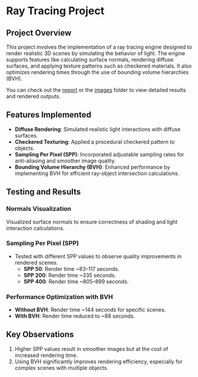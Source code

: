 # Ray Tracing Project

## Project Overview
This project involves the implementation of a ray tracing engine designed to render realistic 3D scenes by simulating the behavior of light. The engine supports features like calculating surface normals, rendering diffuse surfaces, and applying texture patterns such as checkered materials. It also optimizes rendering times through the use of bounding volume hierarchies (BVH).

You can check out the [report](./AR_VR%20Assignment%201%20Report.pdf) or the [images](./images/) folder to view detailed results and rendered outputs.

## Features Implemented
- **Diffuse Rendering**: Simulated realistic light interactions with diffuse surfaces.
- **Checkered Texturing**: Applied a procedural checkered pattern to objects.
- **Sampling Per Pixel (SPP)**: Incorporated adjustable sampling rates for anti-aliasing and smoother image quality.
- **Bounding Volume Hierarchy (BVH)**: Enhanced performance by implementing BVH for efficient ray-object intersection calculations.

## Testing and Results
### Normals Visualization
Visualized surface normals to ensure correctness of shading and light interaction calculations.

### Sampling Per Pixel (SPP)
- Tested with different SPP values to observe quality improvements in rendered scenes.
  - **SPP 50**: Render time ~83–117 seconds.
  - **SPP 200**: Render time ~335 seconds.
  - **SPP 400**: Render time ~805–899 seconds.

### Performance Optimization with BVH
- **Without BVH**: Render time ~144 seconds for specific scenes.
- **With BVH**: Render time reduced to ~88 seconds.

## Key Observations
1. Higher SPP values result in smoother images but at the cost of increased rendering time.
2. Using BVH significantly improves rendering efficiency, especially for complex scenes with multiple objects.

